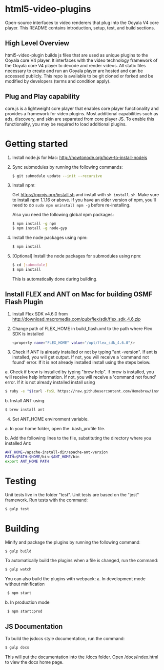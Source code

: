 # html5-video-plugins

Open-source  interfaces to video renderers that plug into the Ooyala V4 core player. This README contains introduction, setup, test, and build sections.

## High Level Overview

html5-video-plugin builds js files that are used as unique plugins to the Ooyala core V4 player.  It interfaces with the video technology framework of the Ooyala core V4 player to decode and render videos. All static files necessary to create and run an Ooyala player are hosted and can be accessed publicly. This repo is available to be git cloned or forked and be modified by developers (terms and condition apply).

## Plug and Play capability

core.js is a lightweight core player that enables core player functionality and provides a framework for video plugins. Most additional capabilities such as ads, discovery, and skin are separated from core player JS. To enable this functionality, you may be required to load additional plugins.

# Getting started

1. Install node.js for Mac: http://howtonode.org/how-to-install-nodejs

2. Sync submodules by running the following commands:
   ```bash
   $ git submodule update --init --recursive
   ```

3. Install npm:

   Get https://npmjs.org/install.sh and install with `sh install.sh`. Make sure to install npm 1.1.16 or
   above. If you have an older version of npm, you'll need to do `sudo npm uninstall npm -g` before
   re-installing.

   Also you need the following global npm packages:
   ```bash
   $ npm install -g npm
   $ npm install -g node-gyp
   ```

4. Install the node packages using npm:
   ```bash
   $ npm install
   ```

5. [Optional] Install the node packages for submodules using npm:
   ```bash
   $ cd [submodule]
   $ npm install
   ```
   This is automatically done during building.

## Install FLEX and ANT on Mac for building OSMF Flash Plugin

1. Install Flex SDK v4.6.0 from http://download.macromedia.com/pub/flex/sdk/flex_sdk_4.6.zip

2. Change path of FLEX_HOME in build_flash.xml to the path where Flex SDK is installed
   ```bash
   <property name="FLEX_HOME" value="/opt/flex_sdk_4.6.0"/>
   ```

3. Check if ANT is already installed or not by typing "ant -version". If ant is installed, you will get output. If not, you will receive a 'command not found' error. If it is not already installed install using the steps below.

  a. Check if brew is installed by typing "brew help". If brew is installed, you will receive help information. If not, you will receive a 'command not found' error. If it is not already installed install using
   ```bash
   $ ruby -e "$(curl -fsSL https://raw.githubusercontent.com/Homebrew/install/master/install)"
   ```

  b. Install ANT using
   ```bash
   $ brew install ant
   ```

4. Set ANT_HOME environment variable.

  a. In your home folder, open the .bash_profile file.

  b. Add the following lines to the file, substituting the directory where you installed Ant:
   ```bash
   ANT_HOME=/apache-install-dir/apache-ant-version
   PATH=$PATH:$HOME/bin:$ANT_HOME/bin
   export ANT_HOME PATH
   ```

# Testing

Unit tests live in the folder "test".  Unit tests are based on the "jest" framework.
Run tests with the command:
```bash
$ gulp test
```

# Building

Minify and package the plugins by running the following command:
```bash
$ gulp build
```

To automatically build the plugins when a file is changed, run the command:
```bash
$ gulp watch
```

You can also build the plugins with webpack:
    a. In development mode without minification
```bash
 $ npm start
```
b. In production mode 
    
```bash
 $ npm start:prod
```
## JS Documentation

To build the jsdocs style documentation, run the command:
```bash
$ gulp docs
```
This will put the documentation into the /docs folder.
Open /docs/index.html to view the docs home page.
